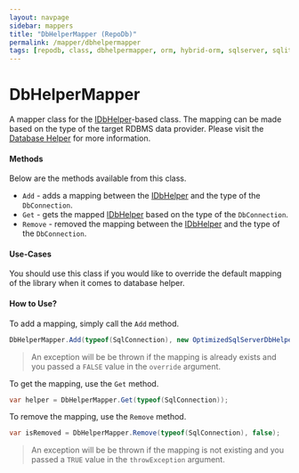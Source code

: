```yaml
---
layout: navpage
sidebar: mappers
title: "DbHelperMapper (RepoDb)"
permalink: /mapper/dbhelpermapper
tags: [repodb, class, dbhelpermapper, orm, hybrid-orm, sqlserver, sqlite, mysql, postgresql]
---
```


# DbHelperMapper

A mapper class for the [IDbHelper](/interface/idbhelper)-based class. The mapping can be made based on the type of the target RDBMS data provider. Please visit the [Database Helper](/extensibility/databasehelper) for more information.

#### Methods

Below are the methods available from this class.

- `Add` - adds a mapping between the [IDbHelper](/interface/idbhelper) and the type of the `DbConnection`.
- `Get` - gets the mapped [IDbHelper](/interface/idbhelper) based on the type of the `DbConnection`.
- `Remove` - removed the mapping between the [IDbHelper](/interface/idbhelper) and the type of the `DbConnection`.

#### Use-Cases

You should use this class if you would like to override the default mapping of the library when it comes to database helper.

#### How to Use?

To add a mapping, simply call the `Add` method.

```csharp
DbHelperMapper.Add(typeof(SqlConnection), new OptimizedSqlServerDbHelper(), true);
```

> An exception will be be thrown if the mapping is already exists and you passed a `FALSE` value in the `override` argument.

To get the mapping, use the `Get` method.

```csharp
var helper = DbHelperMapper.Get(typeof(SqlConnection));
```

To remove the mapping, use the `Remove` method.

```csharp
var isRemoved = DbHelperMapper.Remove(typeof(SqlConnection), false);
```

> An exception will be be thrown if the mapping is not existing and you passed a `TRUE` value in the `throwException` argument.

